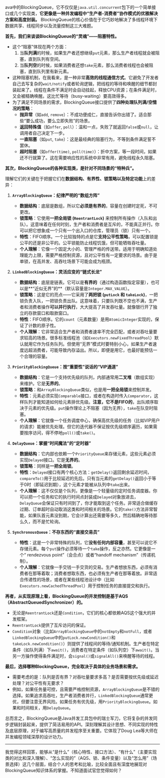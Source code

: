ava中的BlockingQueue，它不仅仅是`java.util.concurrent`包下的一个简单接口或几个实现类，**它更像是一种并发编程中“生产者-消费者”协作模式的优雅解决方案和高度封装。** BlockingQueue的核心价值在于它巧妙地解决了多线程环境下数据共享、线程同步以及流量控制这三大难题。

**首先，我们来谈谈BlockingQueue的“灵魂”——阻塞特性。**

*   这个“阻塞”体现在两个方面：
    1.  当**队列满**的时候，如果生产者还想继续`put`元素，那么生产者线程就会被阻塞，直到队列有空间。
    2.  当**队列空**的时候，如果消费者还想`take`元素，那么消费者线程也会被阻塞，直到队列里有新元素。
*   这种阻塞机制，在我看来，是一种非常**高效的线程通信方式**。它避免了开发者自己去写复杂的`wait/notify`或者轮询逻辑，把线程的等待和唤醒的细节都封装起来了。线程在条件不满足时会自动挂起，释放CPU资源；在条件满足时，又会被精确唤醒。这比忙等待（busy-waiting）要高效得多。
*   为了满足不同场景的需求，BlockingQueue接口提供了**四种处理队列满/空情况的策略**：
    *   **抛异常**（如`add`, `remove`）：不成功便成仁，直接告诉你出错了。适合那些“要么成功，要么立即失败”的场景。
    *   **返回特殊值**（如`offer`, `poll`）：温和一点，失败了就返回`false`或`null`，让调用者自己决定下一步。
    *   **一直阻塞**（如`put`, `take`）：这是最经典的阻塞行为，不等到条件满足誓不罢休。
    *   **超时阻塞**（如`offer(time)`, `poll(time)`）：折中方案，等一段时间，如果还不行就算了。这在需要响应性的系统中非常有用，避免线程永久阻塞。

**其次，BlockingQueue的各种实现类，是针对不同场景的“特种兵”。**

理解它们的关键在于把握它们在**数据结构、有界性、锁策略以及特定功能**上的差异：

1.  **`ArrayBlockingQueue`：纪律严明的“数组方阵”**
    *   **数据结构**：底层是数组，所以它**必须是有界的**，容量在创建时定死，不可更改。
    *   **锁策略**：它使用**一把全局锁 (`ReentrantLock`)** 来控制所有操作（入队和出队）。这意味着在任何时刻，生产者和消费者是互斥的，不能真正并行。你可以把它想象成一个只有一个出入口的仓库，管理员（锁）只有一个。
    *   **特性**：FIFO顺序。一个比较独特的点是它**支持公平性策略**，可以配置锁是公平的还是非公平的。公平锁能防止线程饥饿，但可能牺牲吞吐量。
    *   **个人理解**：它像一个固定大小的、管理严格的传送带。适用于明确知道处理能力上限，需要严格控制资源，且对公平性有一定要求的场景。由于是单锁，在高并发、高吞吐场景下可能会成为瓶颈。

2.  **`LinkedBlockingQueue`：灵活应变的“链式长龙”**
    *   **数据结构**：底层是链表。它可以是**有界的**（通过构造函数指定容量），也可以是**“近似无界”的**（默认容量是`Integer.MAX_VALUE`）。
    *   **锁策略**：这是它的亮点——它采用了**两把锁 (`putLock` 和 `takeLock`)**，一把锁负责入队，一把锁负责出队。这意味着，只要队列既不空也不满，生产者和消费者操作**可以并行执行**，大大提高了并发吞吐量。就像银行开了独立的存款窗口和取款窗口。
    *   **特性**：FIFO顺序。它的`count`（元素数量）是用`AtomicInteger`实现的，保证了计数的原子性。
    *   **个人理解**：它非常适合生产者和消费者速率不完全匹配，或者对吞吐量要求较高的场景。很多标准线程池（如`Executors.newFixedThreadPool`）默认就用它作为任务队列。但使用“无界”模式时要特别小心，如果生产者速度远超消费者，可能导致内存溢出。所以，即便是用它，也最好能预估一个合理的容量。

3.  **`PriorityBlockingQueue`：按“重要性”说话的“VIP通道”**
    *   **数据结构**：它是一个支持优先级的队列，内部通常用**二叉堆**（数组实现）来维护。它是**无界的**。
    *   **锁策略**：和`ArrayBlockingQueue`类似，也是用**一把全局锁**来控制并发。
    *   **特性**：元素必须实现`Comparable`接口，或者在构造时传入`Comparator`，这样队列才能知道如何给元素排优先级。**注意，它不是FIFO的**，出队顺序取决于元素的优先级。`put`操作理论上不阻塞（因为无界），`take`在队空时阻塞。
    *   **个人理解**：它就像一个任务调度中心，确保高优先级的任务（比如VIP用户的请求）能被优先处理。但它的迭代器不保证按优先级顺序遍历，如果需要按序访问，得不停地`poll()`或`take()`。

4.  **`DelayQueue`：掌握“时间魔法”的“定时器”**
    *   **数据结构**：它内部也依赖一个`PriorityQueue`来存储元素，这些元素必须实现`Delayed`接口。它是**无界的**。
    *   **锁策略**：同样是**一把全局锁**。
    *   **特性**：`Delayed`接口有两个核心方法：`getDelay()`返回剩余延迟时间，`compareTo()`用于比较延迟的先后。只有当元素的`getDelay()`返回小于等于0时（即延迟到期），这个元素才能被从队列中`take`出来。
    *   **个人理解**：这不仅仅是个队列，更像是一个轻量级的定时任务调度器。你可以把一个任务和它的执行时间点封装成`Delayed`对象放进去，`DelayQueue`会保证只有时间到了，你才能取到这个任务。非常适合做缓存过期、订单超时自动取消这类和时间相关的场景。它的`take()`方法非常智能，如果队首元素没到期，它会计算出还需要等多久，然后精确地等待那么久，而不是忙轮询。

5.  **`SynchronousQueue`：不存东西的“直接交易员”**
    *   **特性**：这是一个非常特殊的队列，它**没有任何内部容量**，甚至可以说它不存储元素。每个`put`操作必须等待一个`take`操作，反之亦然。它更像是一个“ rendezvous point”（会合点）或者“handoff mechanism”（传递机制）。
    *   **个人理解**：它就像一手交钱一手交货的交易。生产者想放东西，必须有消费者在那等着取；消费者想取东西，也必须有生产者在那等着放。非常适合传递性的场景，或者在某些线程池设计中（比如`Executors.newCachedThreadPool`）用于控制任务的直接提交和执行。

**再者，从实现原理上看，BlockingQueue的并发控制是基于AQS（AbstractQueuedSynchronizer）的。**

*   无论是`ReentrantLock`还是`Condition`，它们的核心都依赖AQS这个强大的并发框架。
*   `ReentrantLock`提供了互斥访问的保证。
*   `Condition`对象（比如`ArrayBlockingQueue`中的`notEmpty`和`notFull`，或者`LinkedBlockingQueue`中的`putLock.newCondition()`和`takeLock.newCondition()`）则提供了线程间的等待/通知机制。生产者在特定条件（如队列满）下`await()`，消费者在特定条件（如队列空）下`await()`。当另一方操作使得条件满足时，会`signal()`或`signalAll()`来唤醒等待的线程。

**最后，选择哪种BlockingQueue，完全取决于具体的业务场景和需求。**

*   需要考虑的是：队列是否有界？对吞吐量要求多高？是否需要按优先级或延迟处理？对公平性有无要求？
*   例如，如果任务量可控，且需要严格控制资源，`ArrayBlockingQueue`是不错的选择。如果追求高吞吐，生产者消费者并行，`LinkedBlockingQueue`通常更优，但要注意无界风险。如果任务有优先级，用`PriorityBlockingQueue`。如果和时间相关，用`DelayQueue`。

总而言之，BlockingQueue是Java并发工具包中的瑞士军刀，它将复杂的并发同步逻辑封装起来，提供了简洁易用的API。深刻理解其设计思想、不同实现的特性及底层原理，对于编写高质量的并发程序至关重要。它体现了Doug Lea等大师在并发编程领域深厚的设计功力。

---

我觉得这样回答，能够从“是什么”（核心特性、接口方法）、“有什么”（主要实现类的对比和深入理解）、“怎么实现的”（AQS、锁、条件变量）以及“怎么用”（场景选择）这几个层面，结合个人的思考和比喻，比较全面且有深度地展现对BlockingQueue知识体系的掌握。不知道面试官您觉得如何？
